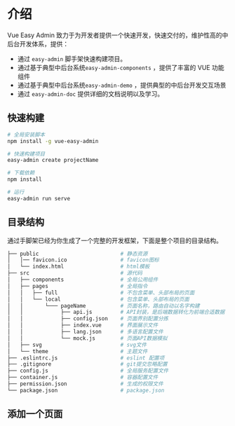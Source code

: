 # 介绍

Vue Easy Admin 致力于为开发者提供一个快速开发，快速交付的，维护性高的中后台开发体系，提供：

- 通过 `easy-admin` 脚手架快速构建项目。
- 通过基于典型中后台系统`easy-admin-components` ，提供了丰富的 VUE 功能组件
- 通过基于典型中后台系统`easy-admin-demo` ，提供典型的中后台开发交互场景
- 通过 `easy-admin-doc` 提供详细的文档说明以及学习。

## 快速构建

```bash
# 全局安装脚本
npm install -g vue-easy-admin

# 快速构建项目
easy-admin create projectName

# 下载依赖
npm install

# 运行
easy-admin run serve
```

## 目录结构

通过手脚架已经为你生成了一个完整的开发框架，下面是整个项目的目录结构。

```bash
├── public                          # 静态资源
│   │── favicon.ico                 # favicon图标
│   └── index.html                  # html模板
├── src                             # 源代码
│   ├── components                  # 全局公用组件
│   ├── pages                       # 全局指令
│   │   ├── full                    # 不包含菜单、头部布局的页面
│   │   └── local                   # 包含菜单、头部布局的页面
│   │       └─── pageName           # 页面名称，路由自动以名字构建
│   │            ├── api.js         # API封装，是后端数据转化为前端合适数据
│   │            ├── config.json    # 页面界别配置分拣
│   │            ├── index.vue      # 界面展示文件
│   │            ├── lang.json      # 多语言配置文件
│   │            └── mock.js        # 页面API数据模拟
│   ├── svg                         # svg文件
│   └── theme                       # 主题文件
├── .eslintrc.js                    # eslint 配置项
├── .gitignore                      # git提交忽略配置
├── config.js                       # 全局服务配置文件
├── container.js                    # 容器配置文件
├── permission.json                 # 生成的权限文件
└── package.json                    # package.json
```

## 添加一个页面
